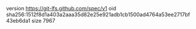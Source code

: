 version https://git-lfs.github.com/spec/v1
oid sha256:1512f8d1a403a2aaa35d82e25e921adb1cb1500ad4764a53ee2717bf43eb6da1
size 7967
